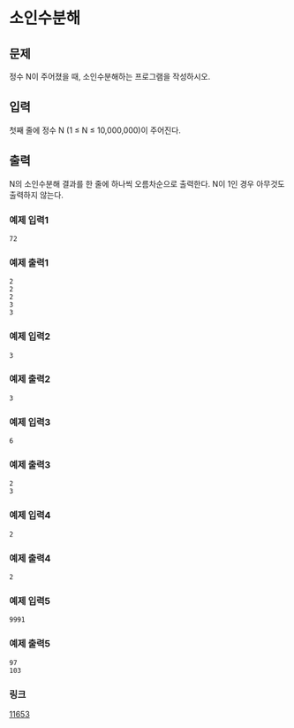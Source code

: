 # 소인수분해

## 문제

정수 N이 주어졌을 때, 소인수분해하는 프로그램을 작성하시오.

## 입력

첫째 줄에 정수 N (1 ≤ N ≤ 10,000,000)이 주어진다.

## 출력

N의 소인수분해 결과를 한 줄에 하나씩 오름차순으로 출력한다. N이 1인 경우 아무것도 출력하지 않는다.

### 예제 입력1

```
72
```

### 예제 출력1

```
2
2
2
3
3
```

### 예제 입력2

```
3
```

### 예제 출력2

```
3
```

### 예제 입력3

```
6
```

### 예제 출력3

```
2
3
```

### 예제 입력4

```
2
```

### 예제 출력4

```
2
```

### 예제 입력5

```
9991
```

### 예제 출력5

```
97
103
```

### 링크

<a href="https://www.acmicpc.net/problem/11653" target="_blank">11653</a>